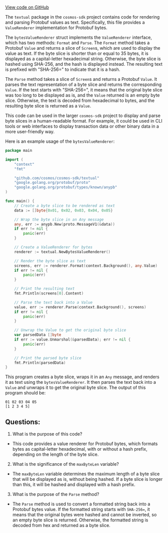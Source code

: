 [View code on GitHub](https://github.com/cosmos/cosmos-sdk.git/x/tx/signing/textual/bytes.go)

The `textual` package in the `cosmos-sdk` project contains code for rendering and parsing Protobuf values as text. Specifically, this file provides a `ValueRenderer` implementation for Protobuf bytes. 

The `bytesValueRenderer` struct implements the `ValueRenderer` interface, which has two methods: `Format` and `Parse`. The `Format` method takes a Protobuf `Value` and returns a slice of `Screen`s, which are used to display the value as text. If the byte slice is shorter than or equal to 35 bytes, it is displayed as a capital-letter hexadecimal string. Otherwise, the byte slice is hashed using SHA-256, and the hash is displayed instead. The resulting text is prefixed with "SHA-256=" to indicate that it is a hash. 

The `Parse` method takes a slice of `Screen`s and returns a Protobuf `Value`. It parses the text representation of a byte slice and returns the corresponding `Value`. If the text starts with "SHA-256=", it means that the original byte slice was too long to be displayed as is, and the `Value` returned is an empty byte slice. Otherwise, the text is decoded from hexadecimal to bytes, and the resulting byte slice is returned as a `Value`. 

This code can be used in the larger `cosmos-sdk` project to display and parse byte slices in a human-readable format. For example, it could be used in CLI tools or web interfaces to display transaction data or other binary data in a more user-friendly way. 

Here is an example usage of the `bytesValueRenderer`:

```go
package main

import (
	"context"
	"fmt"

	"github.com/cosmos/cosmos-sdk/textual"
	"google.golang.org/protobuf/proto"
	"google.golang.org/protobuf/types/known/anypb"
)

func main() {
	// Create a byte slice to be rendered as text
	data := []byte{0x01, 0x02, 0x03, 0x04, 0x05}

	// Wrap the byte slice in an Any message
	any, err := anypb.New(proto.MessageV1(&data))
	if err != nil {
		panic(err)
	}

	// Create a ValueRenderer for bytes
	renderer := textual.NewBytesValueRenderer()

	// Render the byte slice as text
	screens, err := renderer.Format(context.Background(), any.Value)
	if err != nil {
		panic(err)
	}

	// Print the resulting text
	fmt.Println(screens[0].Content)

	// Parse the text back into a Value
	value, err := renderer.Parse(context.Background(), screens)
	if err != nil {
		panic(err)
	}

	// Unwrap the Value to get the original byte slice
	var parsedData []byte
	if err := value.Unmarshal(&parsedData); err != nil {
		panic(err)
	}

	// Print the parsed byte slice
	fmt.Println(parsedData)
}
```

This program creates a byte slice, wraps it in an `Any` message, and renders it as text using the `bytesValueRenderer`. It then parses the text back into a `Value` and unwraps it to get the original byte slice. The output of this program should be:

```
01 02 03 04 05
[1 2 3 4 5]
```
## Questions: 
 1. What is the purpose of this code?
- This code provides a value renderer for Protobuf bytes, which formats bytes as capital-letter hexadecimal, with or without a hash prefix, depending on the length of the byte slice.

2. What is the significance of the `maxByteLen` variable?
- The `maxByteLen` variable determines the maximum length of a byte slice that will be displayed as is, without being hashed. If a byte slice is longer than this, it will be hashed and displayed with a hash prefix.

3. What is the purpose of the `Parse` method?
- The `Parse` method is used to convert a formatted string back into a Protobuf bytes value. If the formatted string starts with `SHA-256=`, it means that the original bytes were hashed and cannot be inverted, so an empty byte slice is returned. Otherwise, the formatted string is decoded from hex and returned as a byte slice.